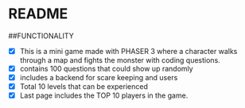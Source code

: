 # README

##FUNCTIONALITY
- [X] This is a mini game made with PHASER 3 where a character walks through a map and fights the monster with coding questions.
- [X] contains 100 questions that could show up randomly
- [X] includes a backend for scare keeping and users
- [X] Total 10 levels that can be experienced
- [X] Last page includes the TOP 10 players in the game.

